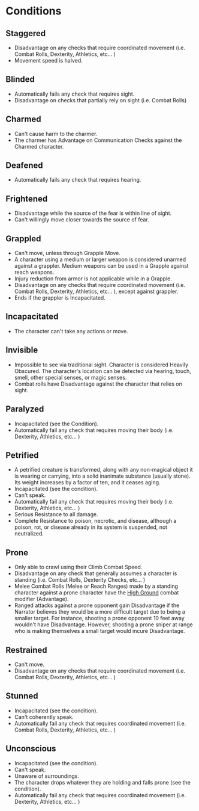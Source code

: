 # Conditions

## Staggered

- Disadvantage on any checks that require coordinated movement (i.e. Combat Rolls, Dexterity, Athletics, etc... )
- Movement speed is halved.

## Blinded

- Automatically fails any check that requires sight.
- Disadvantage on checks that partially rely on sight (i.e. Combat Rolls)

## Charmed

- Can't cause harm to the charmer.
- The charmer has Advantage on Communication Checks against the Charmed character.

## Deafened

- Automatically fails any check that requires hearing.

## Frightened

- Disadvantage while the source of the fear is within line of sight.
- Can't willingly move closer towards the source of fear.

## Grappled

- Can't move, unless through Grapple Move.
- A character using a medium or larger weapon is considered unarmed against a grappler. Medium weapons can be used in a Grapple against reach weapons.
- Injury reduction from armor is not applicable while in a Grapple.
- Disadvantage on any checks that require coordinated movement (i.e. Combat Rolls, Dexterity, Athletics, etc... ), except against grappler.
- Ends if the grappler is Incapacitated.

## Incapacitated

- The character can't take any actions or move.

## Invisible

- Impossible to see via traditional sight. Character is considered Heavily Obscured. The character's location can be detected via hearing, touch, smell, other special senses, or magic senses.
- Combat rolls have Disadvantage against the character that relies on sight.

## Paralyzed

- Incapacitated (see the Condition).
- Automatically fail any check that requires moving their body (i.e. Dexterity, Athletics,  etc... )

## Petrified

* A petrified creature is transformed, along with any non-magical object it is wearing or carrying, into a solid inanimate substance (usually stone). Its weight increases by a factor of ten, and it ceases aging.
* Incapacitated (see the condition).
* Can't speak.
* Automatically fail any check that requires moving their body (i.e. Dexterity, Athletics,  etc... )
* Serious Resistance to all damage.
* Complete Resistance to poison, necrotic, and disease, although a poison, rot, or disease already in its system is suspended, not neutralized.

## Prone

- Only able to crawl using their Climb Combat Speed.
- Disadvantage on any check that generally assumes a character is standing (i.e. Combat Rolls, Dexterity Checks, etc... )
- Melee Combat Rolls (Melee or Reach Ranges) made by a standing character against a prone character have the [High Ground](./CombatModifiers.md#high-ground-advantage) combat modifier (Advantage).
- Ranged attacks against a prone opponent gain Disadvantage if the Narrator believes they would be a more difficult target due to being a smaller target. For instance, shooting a prone opponent 10 feet away wouldn't have Disadvantage. However, shooting a prone sniper at range who is making themselves a small target would incure Disadvantage.

## Restrained

- Can't move.
- Disadvantage on any checks that require coordinated movement (i.e. Combat Rolls, Dexterity, Athletics,  etc... )

## Stunned

* Incapacitated (see the condition).
* Can't coherently speak.
* Automatically fail any check that requires coordinated movement (i.e. Combat Rolls, Dexterity, Athletics,  etc... )

## Unconscious

- Incapacitated (see the condition).
- Can't speak.
- Unaware of surroundings.
- The character drops whatever they are holding and falls prone (see the condition).
- Automatically fail any check that requires coordinated movement (i.e. Dexterity, Athletics,  etc... )
